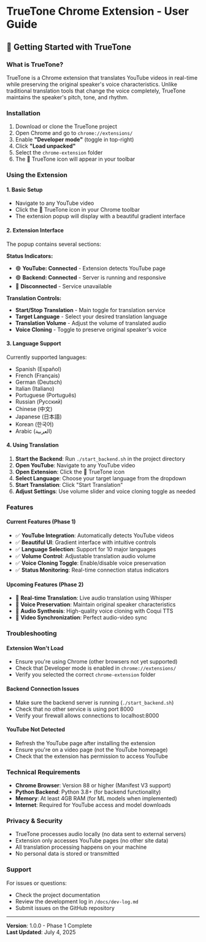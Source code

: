 # TrueTone Chrome Extension - User Guide

## 🎵 Getting Started with TrueTone

### What is TrueTone?
TrueTone is a Chrome extension that translates YouTube videos in real-time while preserving the original speaker's voice characteristics. Unlike traditional translation tools that change the voice completely, TrueTone maintains the speaker's pitch, tone, and rhythm.

### Installation
1. Download or clone the TrueTone project
2. Open Chrome and go to `chrome://extensions/`
3. Enable **"Developer mode"** (toggle in top-right)
4. Click **"Load unpacked"**
5. Select the `chrome-extension` folder
6. The 🎵 TrueTone icon will appear in your toolbar

### Using the Extension

#### 1. Basic Setup
- Navigate to any YouTube video
- Click the 🎵 TrueTone icon in your Chrome toolbar
- The extension popup will display with a beautiful gradient interface

#### 2. Extension Interface
The popup contains several sections:

**Status Indicators:**
- 🟢 **YouTube: Connected** - Extension detects YouTube page
- 🟢 **Backend: Connected** - Server is running and responsive
- 🔴 **Disconnected** - Service unavailable

**Translation Controls:**
- **Start/Stop Translation** - Main toggle for translation service
- **Target Language** - Select your desired translation language
- **Translation Volume** - Adjust the volume of translated audio
- **Voice Cloning** - Toggle to preserve original speaker's voice

#### 3. Language Support
Currently supported languages:
- Spanish (Español)
- French (Français)
- German (Deutsch)
- Italian (Italiano)
- Portuguese (Português)
- Russian (Русский)
- Chinese (中文)
- Japanese (日本語)
- Korean (한국어)
- Arabic (العربية)

#### 4. Using Translation
1. **Start the Backend**: Run `./start_backend.sh` in the project directory
2. **Open YouTube**: Navigate to any YouTube video
3. **Open Extension**: Click the 🎵 TrueTone icon
4. **Select Language**: Choose your target language from the dropdown
5. **Start Translation**: Click "Start Translation"
6. **Adjust Settings**: Use volume slider and voice cloning toggle as needed

### Features

#### Current Features (Phase 1)
- ✅ **YouTube Integration**: Automatically detects YouTube videos
- ✅ **Beautiful UI**: Gradient interface with intuitive controls
- ✅ **Language Selection**: Support for 10 major languages
- ✅ **Volume Control**: Adjustable translation audio volume
- ✅ **Voice Cloning Toggle**: Enable/disable voice preservation
- ✅ **Status Monitoring**: Real-time connection status indicators

#### Upcoming Features (Phase 2)
- 🔄 **Real-time Translation**: Live audio translation using Whisper
- 🔄 **Voice Preservation**: Maintain original speaker characteristics
- 🔄 **Audio Synthesis**: High-quality voice cloning with Coqui TTS
- 🔄 **Video Synchronization**: Perfect audio-video sync

### Troubleshooting

#### Extension Won't Load
- Ensure you're using Chrome (other browsers not yet supported)
- Check that Developer mode is enabled in `chrome://extensions/`
- Verify you selected the correct `chrome-extension` folder

#### Backend Connection Issues
- Make sure the backend server is running (`./start_backend.sh`)
- Check that no other service is using port 8000
- Verify your firewall allows connections to localhost:8000

#### YouTube Not Detected
- Refresh the YouTube page after installing the extension
- Ensure you're on a video page (not the YouTube homepage)
- Check that the extension has permission to access YouTube

### Technical Requirements
- **Chrome Browser**: Version 88 or higher (Manifest V3 support)
- **Python Backend**: Python 3.8+ (for backend functionality)
- **Memory**: At least 4GB RAM (for ML models when implemented)
- **Internet**: Required for YouTube access and model downloads

### Privacy & Security
- TrueTone processes audio locally (no data sent to external servers)
- Extension only accesses YouTube pages (no other site data)
- All translation processing happens on your machine
- No personal data is stored or transmitted

### Support
For issues or questions:
- Check the project documentation
- Review the development log in `/docs/dev-log.md`
- Submit issues on the GitHub repository

---

**Version**: 1.0.0 - Phase 1 Complete  
**Last Updated**: July 4, 2025
